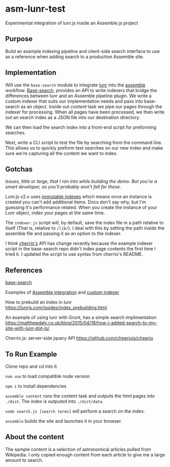 # asm-lunr-test
Experimental integration of lunr.js inside an Assemble.js project

## Purpose
Build an example indexing pipeline and client-side search interface to use as a reference when adding search to a production Assemble site.

## Implementation
Will use the `base-search` module to integrate [lunr](https://lunrjs.com) into the [assemble](https://github.com/assemble/assemble) workflow. [Base-search](https://github.com/node-base/base-search), provides an API to write indexers that bridge the differences between lunr and an Assemble pipeline plugin. We write a custom indexer that suits our implementation needs and pass into base-search as an object. Inside out _content_ task we pipe our pages through the indexer for processing. When all pages have been processed, we then write out an search index as a JSON file into our destination directory.

We can then load the search index into a front-end script for preforming searches.

Next, write a CLI script to test the file by searching from the command line. This allows us to quickly preform test searches on our new index and make sure we're capturing all the content we want to index.

## Gotchas
_Issues, little or large, that I ran into while building the demo. But you're a smart developer, so you'll probably won't fall for these._

Lunr.js v2.x uses [immutable indexes](https://lunrjs.com/guides/upgrading.html) which means once an instance is created you can't add additional items. Docs don't say why, but I'm guessing it's performance related. When you create the instance of your Lunr object, index your pages at the same time.

The `indexer.js` script will, by default, save the index file in a path relative to itself (That is, relative to `/lib/`). I deal with this by setting the path inside the assemble file and passing it as an option to the indexer.

I think [cherrio's](https://github.com/cheeriojs/cheerio) API has change recently because the example indexer script in the base-search repo didn't index page contents the first time I tried it. I updated the script to use syntax from cherrio's README.



## References
[base-search](https://github.com/node-base/base-search)

Examples of [Assemble integration](https://github.com/node-base/base-search/blob/master/example/index.js) and [custom indexer](https://github.com/node-base/base-search/blob/master/example/indexer-lunr.js)

How to prebuild an index in lunr
https://lunrjs.com/guides/index_prebuilding.html

An example of using lunr with Grunt, has a simple search implimentation
https://matthewdaly.co.uk/blog/2015/04/18/how-i-added-search-to-my-site-with-lunr-dot-js/

Cherrio.js: server-side jquery API
https://github.com/cheeriojs/cheerio

## To Run Example
Clone repo and cd into it

`nvm use` to load compatible node version

`npm i` to install dependencies

`assemble content` runs the content task and outputs the html pages into `./dist`. The index is outputed into `./dist/data`.

`node search.js [search terms]` will perform a search on the index.

`assemble` builds the site and launches it in your browser.

## About the content

The sample content is a selection of astronomical articles pulled from Wikipedia. I only copied enough content from each article to give me a large amount to search.


